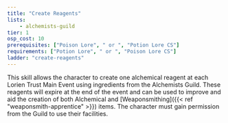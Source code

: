 ```yaml
---
title: "Create Reagents"
lists:
    - alchemists-guild
tier: 1
osp_cost: 10
prerequisites: ["Poison Lore", " or ", "Potion Lore CS"]
requirements: ["Potion Lore", " or ", "Poison Lore CS"]
ladder: "create-reagents"
---
```

This skill allows the character to create one alchemical reagent at each Lorien Trust Main Event using ingredients from the Alchemists Guild. These reagents will expire at the end of the event and can be used to improve and aid the creation of both Alchemical and [Weaponsmithing]({{< ref "weaponsmith-apprentice" >}}) items. The character must gain permission from the Guild to use their facilities.